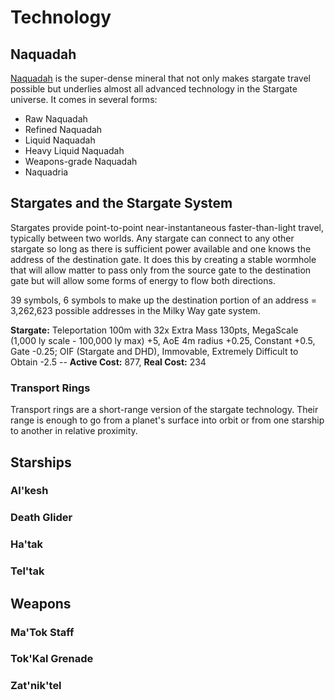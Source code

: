 # Technology

## Naquadah

[Naquadah](http://stargate.wikia.com/wiki/Naquadah) is the super-dense mineral that not only makes stargate travel possible but underlies almost all advanced technology in the Stargate universe. It comes in several forms:

* Raw Naquadah
* Refined Naquadah
* Liquid Naquadah
* Heavy Liquid Naquadah
* Weapons-grade Naquadah
* Naquadria

## Stargates and the Stargate System

Stargates provide point-to-point near-instantaneous faster-than-light travel, typically between two worlds. Any stargate can connect to any other stargate so long as there is sufficient power available and one knows the address of the destination gate. It does this by creating a stable wormhole that will allow matter to pass only from the source gate to the destination gate but will allow some forms of energy to flow both directions.

39 symbols, 6 symbols to make up the destination portion of an address = 3,262,623 possible addresses in the Milky Way gate system.

**Stargate:** Teleportation 100m with 32x Extra Mass 130pts, MegaScale (1,000 ly scale - 100,000 ly max) +5, AoE 4m radius +0.25, Constant +0.5, Gate -0.25; OIF (Stargate and DHD), Immovable, Extremely Difficult to Obtain -2.5 -- **Active Cost:** 877, **Real Cost:** 234

### Transport Rings

Transport rings are a short-range version of the stargate technology. Their range is enough to go from a planet's surface into orbit or from one starship to another in relative proximity.

## Starships

### Al'kesh

### Death Glider

### Ha'tak

### Tel'tak

## Weapons

### Ma'Tok Staff

### Tok'Kal Grenade

### Zat'nik'tel
